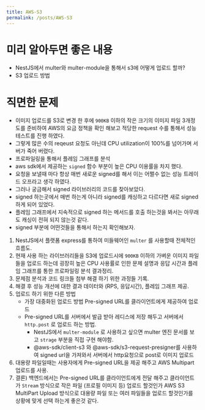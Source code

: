 ```yaml
---
title: AWS-S3
permalink: /posts/AWS-S3
---
```


# 미리 알아두면 좋은 내용

- NestJS에서 multer와 multer-module을 통해서 s3에 어떻게 업로드 할까?
- S3 업로드 방법

# 직면한 문제

- 이미지 업로드를 S3로 변경 한 후에 `900KB` 이하의 작은 크기의 이미지 파일 3개정도를 준비하여 AWS의 요금 정책을 확인 해보고 적당한 request 수를 통해서 성능 테스트를 진행 하였다.
- 그렇게 많은 수의 reqeust 요청도 아닌데 CPU utilization이 100%를 넘어가며 서버가 죽어 버렸다.
- 프로파일링을 통해서 플레임 그래프를 분석
- aws sdk에서 제공하는 `signed` 함수 부분이 높은 CPU 이용률을 차지 했다.
- 요청을 보낼때 마다 항상 매번 새로운 signed를 해서 이는 어쩔수 없는 성능 트레이드 오프라고 생각 하였다.
- 그러나 궁금해서 signed 라이브러리의 코드를 찾아보았다.
- signed 하는곳에서 매번 하는게 아니라 signed를 캐싱하고 다르다면 새로 signed 하게 되어 있었다.
- 플레임 그래프에서 지속적으로 signed 하는 메서드를 호출 하는것을 봐서는 아무래도 캐싱이 전혀 되지 않는것 같다.
- signed 부분에 어떤것들을 통해서 하는지 확인해보자.


1. NestJS에서 플랫폼 express를 통하여 미들웨어인 `multer` 를 사용할때 전체적인 흐름도.
2. 현재 사용 하는 라이브러리들을 S3에 업로드시에 `900KB` 이하의 가벼운 이미지 파일들을 업로드 하는데 굉장히 높은 CPU 사용률로 인한 문제 설명과 응답 시간과 플레임 그래프를 통한 프로파일링 분석 결과정리.
3. 문제점 분석과 코드 링크들 첨부 해결 하기 위한 과정들 기록.
4. 해결 후 성능 개선에 대한 결과 데이터와 (RPS, 응답시간), 플레임 그래프 제공.
5. 업로드 하기 위한 다른 방법
	- 가장 대중화된 업로드 방법 Pre-signed URL를 클라이언트에게 제공하여 업로드
	- Pre-signed URL를 서버에서 발급 받아 레디스에 저장 해두고 서버에서 `http.post` 로 업로드 하는 방법.
		- NestJS에서 `multer-module` 로 사용하고 싶으면 multer 엔진 문서를 보고 `strage` 부분을 직접 구현 해야함.
		- @aws-sdk/client-s3 와 @aws-sdk/s3-request-presigner를 사용하여 signed url을 가져와서 서버에서 http요청으로 post로 이미지 업로드
6. 대용량 파일일때는 사용자에게 Pre-signed URL을 제공 해주고 AWS Multipart 업로드를 사용.
7. 결론) 백엔드에서는 Pre-signed URL를 클라이언트에게 전달 해주고 클라이언트가  `Stream` 방식으로 작은 파일 (프로필 이미지 등) 업로드 할것인가 AWS S3 MultiPart Upload 방식으로 대용량 파일 또는 여러 파일들을 업로드 할것인가를 상황에 맞게 선택 하는게 좋은것 같다.

